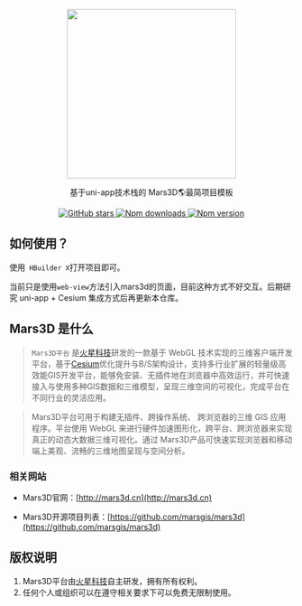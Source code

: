 <p align="center">
<img src="https://cdn.jsdelivr.net/gh/muyao1987/cdn/mars3d.cn/logo.png" width="300px" />
</p>
 
<p align="center">基于uni-app技术栈的 Mars3D🌎最简项目模板</p>

<p align="center">
<a target="_black" href="https://github.com/marsgis/mars3d">
<img alt="GitHub stars" src="https://img.shields.io/github/stars/marsgis/mars3d?style=flat&logo=github">
</a>
<a target="_black" href="https://www.npmjs.com/package/mars3d">
<img alt="Npm downloads" src="https://img.shields.io/npm/dt/mars3d?style=flat&logo=npm">
</a>
<a target="_black" href="https://www.npmjs.com/package/mars3d">
<img alt="Npm version" src="https://img.shields.io/npm/v/mars3d.svg?style=flat&logo=npm&label=version"/>
</a>
</p>
  

 
 
## 如何使用？
使用` HBuilder X`打开项目即可。

当前只是使用`web-view`方法引入mars3d的页面，目前这种方式不好交互。后期研究 uni-app + Cesium 集成方式后再更新本仓库。 


   
 
## Mars3D 是什么 
>  `Mars3D平台` 是[火星科技](http://marsgis.cn/)研发的一款基于 WebGL 技术实现的三维客户端开发平台，基于[Cesium](https://cesium.com/cesiumjs/)优化提升与B/S架构设计，支持多行业扩展的轻量级高效能GIS开发平台，能够免安装、无插件地在浏览器中高效运行，并可快速接入与使用多种GIS数据和三维模型，呈现三维空间的可视化，完成平台在不同行业的灵活应用。

 > Mars3D平台可用于构建无插件、跨操作系统、 跨浏览器的三维 GIS 应用程序。平台使用 WebGL 来进行硬件加速图形化，跨平台、跨浏览器来实现真正的动态大数据三维可视化。通过 Mars3D产品可快速实现浏览器和移动端上美观、流畅的三维地图呈现与空间分析。

### 相关网站 
- Mars3D官网：[http://mars3d.cn](http://mars3d.cn)  

- Mars3D开源项目列表：[https://github.com/marsgis/mars3d](https://github.com/marsgis/mars3d)


## 版权说明
1. Mars3D平台由[火星科技](http://marsgis.cn/)自主研发，拥有所有权利。
2. 任何个人或组织可以在遵守相关要求下可以免费无限制使用。
